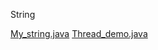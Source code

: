  String
 
 
 [My_string.java](https://github.com/sanskritilakhmani/String/blob/master/My_string.java)
 [Thread_demo.java](https://github.com/sanskritilakhmani/String/blob/master/Thread_demo.java)
